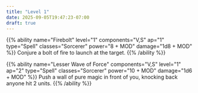 ```yaml
---
title: "Level 1"
date: 2025-09-05T19:47:23-07:00
draft: true
---
```


{{% ability name="Firebolt" level="1" components="V,S" ap="1" type="Spell" classes="Sorcerer" power="8 + MOD" damage="1d8 + MOD" %}}
Conjure a bolt of fire to launch at the target.
{{% /ability %}}

{{% ability name="Lesser Wave of Force" components="V,S" level="1" ap="2" type="Spell" classes="Sorcerer" power="10 + MOD" damage="1d6 + MOD" %}}
Push a wall of pure magic in front of you, knocking back anyone hit 2 units.
{{% /ability %}}
